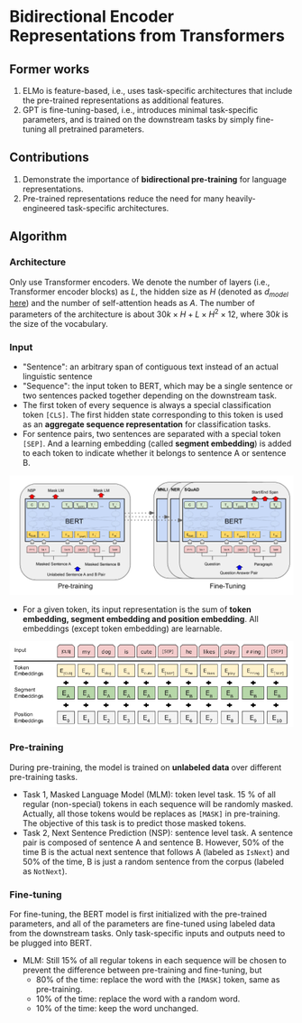 # Bidirectional Encoder Representations from Transformers
## Former works
1. ELMo is feature-based, i.e., uses task-specific architectures that include the pre-trained representations as additional features.
2. GPT is fine-tuning-based, i.e., introduces minimal task-specific parameters, and is trained on the downstream tasks by simply fine-tuning all pretrained parameters.

## Contributions
1. Demonstrate the importance of **bidirectional pre-training** for language representations.
2. Pre-trained representations reduce the need for many heavily-engineered task-specific architectures.

## Algorithm
### Architecture
Only use Transformer encoders. We denote the number of layers (i.e., Transformer encoder blocks) as $L$, the hidden size as $H$ (denoted as $d_{model}$ [here](Transformer.md)) and the number of self-attention heads as $A$. The number of parameters of the architecture is about $30k\times H+L\times H^2\times12$, where $30k$ is the size of the vocabulary.

### Input
- "Sentence": an arbitrary span of contiguous text instead of an actual linguistic sentence
- "Sequence": the input token to BERT, which may be a single sentence or two sentences packed together depending on the downstream task.
- The first token of every sequence is always a special classification token `[CLS]`. The first hidden state corresponding to this token is used as an **aggregate sequence representation** for classification tasks.
- For sentence pairs, two sentences are separated with a special token `[SEP]`. And a learning embedding (called **segment embedding**) is added to each token to indicate whether it belongs to sentence A or sentence B.

![BERT architecture](Images/BERT_architecture.png)

- For a given token, its input representation is the sum of **token embedding, segment embedding and position embedding**. All embeddings (except token embedding) are learnable.

![BERT embedding](Images/BERT_embedding.png)


### Pre-training
During pre-training, the model is trained on **unlabeled data** over different pre-training tasks.

- Task 1, Masked Language Model (MLM): token level task. 15 % of all regular (non-special) tokens in each sequence will be randomly masked. Actually, all those tokens would be replaces as `[MASK]` in pre-training. The objective of this task is to predict those masked tokens.
- Task 2, Next Sentence Prediction (NSP): sentence level task. A sentence pair is composed of sentence A and sentence B. However, 50% of the time B is the actual next sentence that follows A (labeled as `IsNext`) and 50% of the time, B is just a random sentence from the corpus (labeled as `NotNext`).

### Fine-tuning
For fine-tuning, the BERT model is first initialized with the pre-trained parameters, and all of the parameters are fine-tuned using labeled data from the downstream tasks. Only task-specific inputs and outputs need to be plugged into BERT.

- MLM: Still 15% of all regular tokens in each sequence will be chosen to prevent the difference between pre-training and fine-tuning, but
  - 80% of the time: replace the word with the `[MASK]` token, same as pre-training.
  - 10% of the time: replace the word with a random word.
  - 10% of the time: keep the word unchanged.